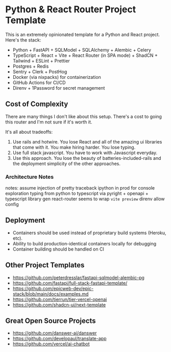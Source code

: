 # Python & React Router Project Template

This is an extremely opinionated template for a Python and React project. Here's the stack:

* Python + FastAPI + SQLModel + SQLAlchemy + Alembic + Celery
* TypeScript + React + Vite + React Router (in SPA mode) + ShadCN + Tailwind + ESLint + Prettier
* Postgres + Redis
* Sentry + Clerk + PostHog
* Docker (via nixpacks) for containerization
* GitHub Actions for CI/CD
* Direnv + 1Password for secret management

## Cost of Complexity

There are many things I don't like about this setup. There's a cost to going this router and I'm not sure if it's worth it.

It's all about tradeoffs:

1. Use rails and hotwire. You lose React and all of the amazing ui libraries that come with it. You make hiring harder. You lose typing.
2. Use full stack javascript. You have to work with Javascript everyday.
3. Use this approach. You lose the beauty of batteries-included-rails and the deployment simplicity of the other approaches.

### Architecture Notes

notes:
assume injection of pretty traceback
ipython in prod for console exploration
typing from python to typescript via pyright + openapi + typescript library gen
react-router seems to wrap `vite preview`
direnv allow config

## Deployment

* Containers should be used instead of proprietary build systems (Heroku, etc).
* Ability to build production-identical containers locally for debugging
* Container building should be handled on CI

## Other Project Templates

* https://github.com/peterdresslar/fastapi-sqlmodel-alembic-pg
* https://github.com/fastapi/full-stack-fastapi-template/
* https://github.com/epicweb-dev/epic-stack/blob/main/docs/examples.md
* https://github.com/tierrun/tier-vercel-openai
* https://github.com/shadcn-ui/next-template

## Great Open Source Projects

* https://github.com/danswer-ai/danswer
* https://github.com/developaul/translate-app
* https://github.com/vercel/ai-chatbot